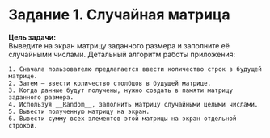 ﻿# Задание 1. Случайная матрица

__Цель задачи:__  
Выведите на экран матрицу заданного размера и заполните её случайными числами. Детальный алгоритм работы приложения:  
```  
1. Сначала пользователю предлагается ввести количество строк в будущей матрице.
2. Затем — ввести количество столбцов в будущей матрице.
3. Когда данные будут получены, нужно создать в памяти матрицу заданного размера.
4. Используя __Random__, заполнить матрицу случайными целыми числами.
5. Вывести полученную матрицу на экран. 
6. Вывести сумму всех элементов этой матрицы на экран отдельной строкой.  
```  


